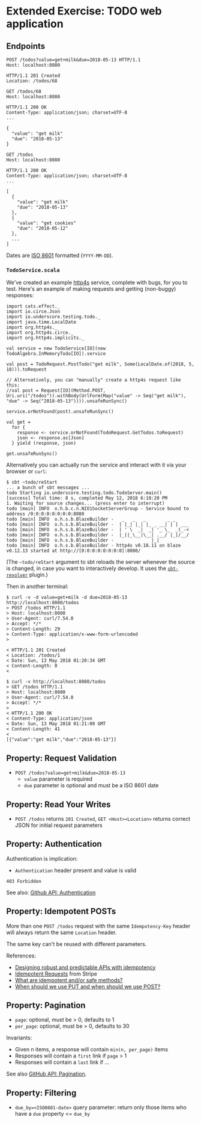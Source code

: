 # Extended Exercise: TODO web application

## Endpoints

```
POST /todos?value=get+milk&due=2018-05-13 HTTP/1.1
Host: localhost:8080

HTTP/1.1 201 Created
Location: /todos/68
```

```
GET /todos/68
Host: localhost:8080

HTTP/1.1 200 OK
Content-Type: application/json; charset=UTF-8
...

{
  "value": "get milk"
  "due": "2018-05-13"
}
```

```
GET /todos
Host: localhost:8080

HTTP/1.1 200 OK
Content-Type: application/json; charset=UTF-8
...

[
  {
    "value": "get milk"
    "due": "2018-05-13"
  },
  {
    "value": "get cookies"
    "due": "2018-05-12"
  },
  ...
]
```

Dates are [ISO 8601](https://en.wikipedia.org/wiki/ISO_8601#Dates) formatted (`YYYY-MM-DD`).

### `TodoService.scala`

We've created an example [http4s](https://http4s.org/) service, complete with bugs, for you to test.
Here's an example of making requests and getting (non-buggy) responses:

```tut:silent:book
import cats.effect._
import io.circe.Json
import io.underscore.testing.todo._
import java.time.LocalDate
import org.http4s._
import org.http4s.circe._
import org.http4s.implicits._
```

```tut:book
val service = new TodoService[IO](new TodoAlgebra.InMemoryTodo[IO]).service

val post = TodoRequest.PostTodo("get milk", Some(LocalDate.of(2018, 5, 18))).toRequest

// Alternatively, you can "manually" create a http4s request like this:
//val post = Request[IO](Method.POST, Uri.uri("/todos")).withBody(UrlForm(Map("value" -> Seq("get milk"), "due" -> Seq("2018-05-13")))).unsafeRunSync()

service.orNotFound(post).unsafeRunSync()

val get =
  for {
    response <- service.orNotFound(TodoRequest.GetTodos.toRequest)
    json <- response.as[Json]
  } yield (response, json)

get.unsafeRunSync()
```

Alternatively you can actually run the service and interact with it via your browser or `curl`:

```
$ sbt ~todo/reStart
... a bunch of sbt messages ...
todo Starting io.underscore.testing.todo.TodoServer.main()
[success] Total time: 8 s, completed May 12, 2018 6:18:20 PM
1. Waiting for source changes... (press enter to interrupt)
todo [main] INFO  o.h.b.c.n.NIO1SocketServerGroup - Service bound to address /0:0:0:0:0:0:0:0:8080
todo [main] INFO  o.h.s.b.BlazeBuilder -   _   _   _        _ _
todo [main] INFO  o.h.s.b.BlazeBuilder -  | |_| |_| |_ _ __| | | ___
todo [main] INFO  o.h.s.b.BlazeBuilder -  | ' \  _|  _| '_ \_  _(_-<
todo [main] INFO  o.h.s.b.BlazeBuilder -  |_||_\__|\__| .__/ |_|/__/
todo [main] INFO  o.h.s.b.BlazeBuilder -              |_|
todo [main] INFO  o.h.s.b.BlazeBuilder - http4s v0.18.11 on blaze v0.12.13 started at http://[0:0:0:0:0:0:0:0]:8080/
```

(The `~todo/reStart` argument to sbt reloads the server whenever the source is changed, in case you
want to interactively develop. It uses the [`sbt-revolver`](https://github.com/spray/sbt-revolver) plugin.)

Then in another terminal:

```
$ curl -v -d value=get+milk -d due=2018-05-13 http://localhost:8080/todos
> POST /todos HTTP/1.1
> Host: localhost:8080
> User-Agent: curl/7.54.0
> Accept: */*
> Content-Length: 29
> Content-Type: application/x-www-form-urlencoded
>

< HTTP/1.1 201 Created
< Location: /todos/1
< Date: Sun, 13 May 2018 01:20:34 GMT
< Content-Length: 0
<

$ curl -v http://localhost:8080/todos
> GET /todos HTTP/1.1
> Host: localhost:8080
> User-Agent: curl/7.54.0
> Accept: */*
>
< HTTP/1.1 200 OK
< Content-Type: application/json
< Date: Sun, 13 May 2018 01:21:09 GMT
< Content-Length: 41
<
[{"value":"get milk","due":"2018-05-13"}]
```

## Property: Request Validation

* `POST /todos?value=get+milk&due=2018-05-13`
  - `value` parameter is required
  - `due` parameter is optional and must be a ISO 8601 date


## Property: Read Your Writes

* `POST /todos` returns `201 Created`, `GET <Host><Location>` returns correct JSON for initial request parameters

## Property: Authentication

Authentication is implication:

* `Authentication` header present and value is valid

`403 Forbidden`

See also: [Github API: Authentication](https://developer.github.com/v3/#authentication)


## Property: Idempotent POSTs

More than one `POST /todos` request with the same `Idempotency-Key` header
will always return the same `Location` header.

The same key can't be reused with different parameters.

References:

- [Designing robust and predictable APIs with idempotency](https://stripe.com/blog/idempotency)
- [Idempotent Requests](https://stripe.com/docs/api#idempotent_requests) from Stripe
- [What are idempotent and/or safe methods?](http://restcookbook.com/HTTP%20Methods/idempotency/)
- [When should we use PUT and when should we use POST?](http://restcookbook.com/HTTP%20Methods/put-vs-post/)


## Property: Pagination

* `page`: optional, must be > 0, defaults to 1
* `per_page`: optional, must be > 0, defaults to 30

Invariants:

* Given n items, a response will contain `min(n, per_page)` items
* Responses will contain a `first` link if `page` > 1
* Responses will contain a `last` link if ...

See also [GitHub API: Pagination](https://developer.github.com/v3/#pagination).


## Property: Filtering

* `due_by=<ISO8601-date>` query parameter: return only those items who have a `due` property <= `due_by`